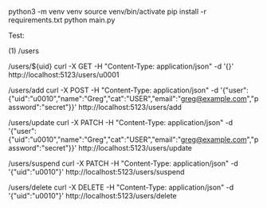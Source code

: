 python3 -m venv venv
source venv/bin/activate
pip install -r requirements.txt
python main.py


Test:

(1) /users 

/users/${uid}
curl -X GET -H "Content-Type: application/json" -d '{}' http://localhost:5123/users/u0001

/users/add
curl -X POST -H "Content-Type: application/json" -d '{"user":{"uid":"u0010","name":"Greg","cat":"USER","email":"greg@example.com","password":"secret"}}' http://localhost:5123/users/add

/users/update
curl -X PATCH -H "Content-Type: application/json" -d '{"user":{"uid":"u0010","name":"Greg","cat":"USER","email":"greg@example.com","password":"secret"}}' http://localhost:5123/users/update

/users/suspend
curl -X PATCH -H "Content-Type: application/json" -d '{"uid":"u0010"}' http://localhost:5123/users/suspend

/users/delete
curl -X DELETE -H "Content-Type: application/json" -d '{"uid":"u0010"}' http://localhost:5123/users/delete